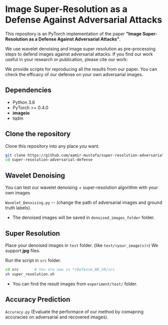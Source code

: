 # Image Super-Resolution as a Defense Against Adversarial Attacks

This repository is an PyTorch implementation of the paper **"Image Super-Resolution as a Defense Against Adversarial Attacks"**.

We use wavelet denoising and image super resolution as pre-processing steps to defend images against adversarial attacks. If you find our work useful in your research or publication, please cite our work:

We provide scripts for reproducing all the results from our paper. You can check the efficacy of our defense on your own adversarial images.

## Dependencies
* Python 3.6
* PyTorch >= 0.4.0
* **imageio**
* tqdm


## Clone the repository
Clone this repository into any place you want.
```bash
git clone https://github.com/aamir-mustafa/super-resolution-adversarial-defense
cd super-resolution-adversarial-defense
```
## Wavelet Denoising
You can test our wavelet denoising + super-resolution algorithm with your own images
 
``Wavelet_Denoising.py`` -- (change the path of adversarial images and ground truth labels).

* The denoised images will be saved in ``denoised_images_folder`` folder.


## Super Resolution
Place your denoised images in ``test`` folder. (like ``test/<your_image(s)>``) We support  **jpg** files.

Run the script in ``src`` folder.
```bash
cd src       # You are now in */Defense_WD_SR/src
sh super_resolution.sh
```

* You can find the result images from ```experiment/test/``` folder.

## Accuracy Prediction

``Accuracy.py`` (Evaluate the performace of our method by comapring accuracies on adversarial and recovered images).
